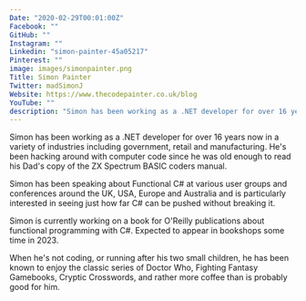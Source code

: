 ```yaml
---
Date: "2020-02-29T00:01:00Z"
Facebook: ""
GitHub: ""
Instagram: ""
Linkedin: "simon-painter-45a05217"
Pinterest: ""
image: images/simonpainter.png
Title: Simon Painter
Twitter: madSimonJ
Website: https://www.thecodepainter.co.uk/blog
YouTube: ""
description: "Simon has been working as a .NET developer for over 16 years now in a variety of industries including government, retail and manufacturing. He's been hacking around with computer code since he was old enough to read his Dad's copy of the ZX Spectrum BASIC coders manual."
---
```

Simon has been working as a .NET developer for over 16 years now in a variety of industries including government, retail and manufacturing. He's been hacking around with computer code since he was old enough to read his Dad's copy of the ZX Spectrum BASIC coders manual.

Simon has been speaking about Functional C# at various user groups and conferences around the UK, USA, Europe and Australia and is particularly interested in seeing just how far C# can be pushed without breaking it.

Simon is currently working on a book for O'Reilly publications about functional programming with C#. Expected to appear in bookshops some time in 2023.

When he's not coding, or running after his two small children, he has been known to enjoy the classic series of Doctor Who, Fighting Fantasy Gamebooks, Cryptic Crosswords, and rather more coffee than is probably good for him.